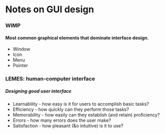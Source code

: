 # Notes on GUI design
### WIMP
#### Most common graphical elements that dominate interface design.
* Window
* Icon
* Menu
* Pointer

### LEMES: human-computer interface
##### Designing good user interface
* Learnability - how easy is it for users to accomplish basic tasks?
* Efficiency - how quickly can they perform those tasks?
* Memorability - how easily can they establish (and retain) proficiency?
* Errors - how many errors does the user make?
* Satisfaction - how pleasant (&o intuitive) is it to use?
